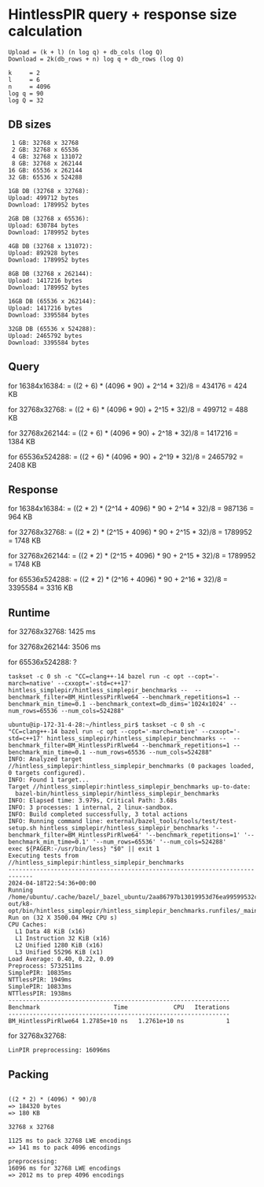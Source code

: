 # HintlessPIR query + response size calculation
```
Upload = (k + l) (n log q) + db_cols (log Q)
Download = 2k(db_rows + n) log q + db_rows (log Q)

k     = 2
l     = 6
n     = 4096
log q = 90
log Q = 32
```

## DB sizes
```
 1 GB: 32768 x 32768
 2 GB: 32768 x 65536
 4 GB: 32768 x 131072
 8 GB: 32768 x 262144
16 GB: 65536 x 262144
32 GB: 65536 x 524288

1GB DB (32768 x 32768):
Upload: 499712 bytes
Download: 1789952 bytes

2GB DB (32768 x 65536):
Upload: 630784 bytes
Download: 1789952 bytes

4GB DB (32768 x 131072):
Upload: 892928 bytes
Download: 1789952 bytes

8GB DB (32768 x 262144):
Upload: 1417216 bytes
Download: 1789952 bytes

16GB DB (65536 x 262144):
Upload: 1417216 bytes
Download: 3395584 bytes

32GB DB (65536 x 524288):
Upload: 2465792 bytes
Download: 3395584 bytes
```

## Query
for 16384x16384:
= ((2 + 6) * (4096 * 90) + 2^14 * 32)/8 
= 434176
= 424 KB

for 32768x32768:
= ((2 + 6) * (4096 * 90) + 2^15 * 32)/8 
= 499712
= 488 KB

for 32768x262144:
= ((2 + 6) * (4096 * 90) + 2^18 * 32)/8 
= 1417216
= 1384 KB

for 65536x524288:
= ((2 + 6) * (4096 * 90) + 2^19 * 32)/8 
= 2465792
= 2408 KB


## Response
for 16384x16384:
= ((2 * 2) * (2^14 + 4096) * 90 + 2^14 * 32)/8 
= 987136
= 964 KB

for 32768x32768:
= ((2 * 2) * (2^15 + 4096) * 90 + 2^15 * 32)/8 
= 1789952
= 1748 KB

for 32768x262144:
= ((2 * 2) * (2^15 + 4096) * 90 + 2^15 * 32)/8 
= 1789952
= 1748 KB

for 65536x524288:
= ((2 * 2) * (2^16 + 4096) * 90 + 2^16 * 32)/8 
= 3395584
= 3316 KB

## Runtime
for 32768x32768:
1425 ms

for 32768x262144:
3506 ms

for 65536x524288:
?

```
taskset -c 0 sh -c "CC=clang++-14 bazel run -c opt --copt='-march=native' --cxxopt='-std=c++17' hintless_simplepir/hintless_simplepir_benchmarks --  --benchmark_filter=BM_HintlessPirRlwe64 --benchmark_repetitions=1 --benchmark_min_time=0.1 --benchmark_context=db_dims='1024x1024' --num_rows=65536 --num_cols=524288"
```

```
ubuntu@ip-172-31-4-28:~/hintless_pir$ taskset -c 0 sh -c "CC=clang++-14 bazel run -c opt --copt='-march=native' --cxxopt='-std=c++17' hintless_simplepir/hintless_simplepir_benchmarks --  --benchmark_filter=BM_HintlessPirRlwe64 --benchmark_repetitions=1 --benchmark_min_time=0.1 --num_rows=65536 --num_cols=524288"
INFO: Analyzed target //hintless_simplepir:hintless_simplepir_benchmarks (0 packages loaded, 0 targets configured).
INFO: Found 1 target...
Target //hintless_simplepir:hintless_simplepir_benchmarks up-to-date:
  bazel-bin/hintless_simplepir/hintless_simplepir_benchmarks
INFO: Elapsed time: 3.979s, Critical Path: 3.68s
INFO: 3 processes: 1 internal, 2 linux-sandbox.
INFO: Build completed successfully, 3 total actions
INFO: Running command line: external/bazel_tools/tools/test/test-setup.sh hintless_simplepir/hintless_simplepir_benchmarks '--benchmark_filter=BM_HintlessPirRlwe64' '--benchmark_repetitions=1' '--benchmark_min_time=0.1' '--num_rows=65536' '--num_cols=524288'
exec ${PAGER:-/usr/bin/less} "$0" || exit 1
Executing tests from //hintless_simplepir:hintless_simplepir_benchmarks
-----------------------------------------------------------------------------
2024-04-18T22:54:36+00:00
Running /home/ubuntu/.cache/bazel/_bazel_ubuntu/2aa86797b13019953d76ea99599532c8/execroot/_main/bazel-out/k8-opt/bin/hintless_simplepir/hintless_simplepir_benchmarks.runfiles/_main/hintless_simplepir/hintless_simplepir_benchmarks
Run on (32 X 3500.04 MHz CPU s)
CPU Caches:
  L1 Data 48 KiB (x16)
  L1 Instruction 32 KiB (x16)
  L2 Unified 1280 KiB (x16)
  L3 Unified 55296 KiB (x1)
Load Average: 0.40, 0.22, 0.09
Preprocess: 5732511ms
SimplePIR: 10835ms
NTTlessPIR: 1949ms
SimplePIR: 10833ms
NTTlessPIR: 1938ms
---------------------------------------------------------------
Benchmark                     Time             CPU   Iterations
---------------------------------------------------------------
BM_HintlessPirRlwe64 1.2785e+10 ns   1.2761e+10 ns            1
```

for 32768x32768:
```
LinPIR preprocessing: 16096ms
```

## Packing

```

((2 * 2) * (4096) * 90)/8
=> 184320 bytes
=> 180 KB

32768 x 32768

1125 ms to pack 32768 LWE encodings
=> 141 ms to pack 4096 encodings

preprocessing:
16096 ms for 32768 LWE encodings
=> 2012 ms to prep 4096 encodings
```

